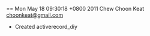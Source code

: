 == Mon May 18 09:30:18 +0800 2011 Chew Choon Keat <choonkeat@gmail.com>

* Created activerecord_diy
